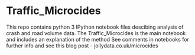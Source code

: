 # Traffic_Microcides


This repo contains python 3 IPython notebook files descibing analysis of crash and road volume data. The Traffic_Microcides is the main notebook and includes an explanation of the method
See comments in notebooks for further info and see this blog post - jollydata.co.uk/microcides
